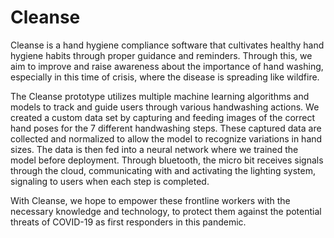 # Cleanse
Cleanse is a hand hygiene compliance software that cultivates healthy hand hygiene habits through proper guidance and reminders. Through this, we aim to improve and raise awareness about the importance of hand washing, especially in this time of crisis, where the disease is spreading like wildfire. 

The Cleanse prototype utilizes multiple machine learning algorithms and models to track and guide users through various handwashing actions. We created a custom data set by capturing and feeding images of the correct hand poses for the 7 different handwashing steps. These captured data are collected and normalized to allow the model to recognize variations in hand sizes. The data is then fed into a neural network where we trained the model before deployment. Through bluetooth, the micro bit receives signals through the cloud, communicating with and activating the lighting system, signaling to users when each step is completed.

With Cleanse, we hope to empower these frontline workers with the necessary knowledge and technology, to protect them against the potential threats of COVID-19 as first responders in this pandemic.
